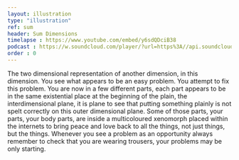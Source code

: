 ```yaml
---
layout: illustration
type: "illustration"
ref: sum
header: Sum Dimensions
timelapse : https://www.youtube.com/embed/y6sdQDciB38
podcast : https://w.soundcloud.com/player/?url=https%3A//api.soundcloud.com/tracks/216349075
order : 0
---
```


The two dimensional representation of another dimension, in this dimension. You see what appears to be an easy problem. You attempt to fix this problem. You are now in a few different parts, each part appears to be in the same existential place at the beginning of the plain, the interdimensional plane, it is plane to see that putting something plainly is not spelt correctly on this outer dimensional plane. Some of those parts, your parts, your body parts, are inside a multicoloured xenomorph placed within the internets to bring peace and love back to all the things, not just things, but the things. Whenever you see a problem as an opportunity always remember to check that you are wearing trousers, your problems may be only starting.

